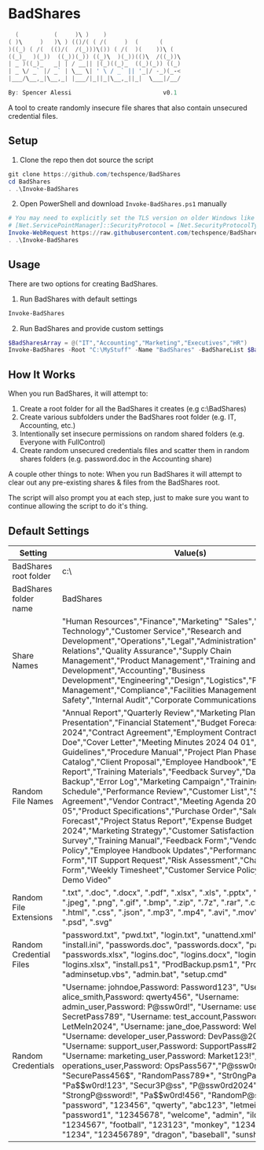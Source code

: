 # BadShares

```PowerShell
  (          (     )\ )    )                      
( )\     )   )\ ) (()/( ( /(     )  (      (      
)((_) ( /(  (()/(  /(_)))\()) ( /(  )(    ))\ (   
((_)_  )(_))  ((_))(_)) ((_)\  )(_))(()\  /((_))\
| _ )((_)_   _| | / __|| |(_)((_)_  ((_)(_)) ((_)
| _ \/ _` |/ _` | \__ \| ' \ / _` || '_|/ -_)(_-<
|___/\__,_|\__,_| |___/|_||_|\__,_||_|  \___|/__/

By: Spencer Alessi                          v0.1 
```
A tool to create randomly insecure file shares that also contain unsecured credential files.

## Setup

1. Clone the repo then dot source the script

```PowerShell
git clone https://github.com/techspence/BadShares
cd BadShares
. .\Invoke-BadShares
```

2. Open PowerShell and download `Invoke-BadShares.ps1` manually

```PowerShell 
# You may need to explicitly set the TLS version on older Windows like Server 2016
# [Net.ServicePointManager]::SecurityProtocol = [Net.SecurityProtocolType]::Tls12
Invoke-WebRequest https://raw.githubusercontent.com/techspence/BadShares/main/Invoke-BadShares.ps1 -OutFile Invoke-BadShares.ps1
. .\Invoke-BadShares
```

## Usage

There are two options for creating BadShares.

1. Run BadShares with default settings

```PowerShell
Invoke-BadShares
```

2. Run BadShares and provide custom settings

```PowerShell
$BadSharesArray = @("IT","Accounting","Marketing","Executives","HR")
Invoke-BadShares -Root "C:\MyStuff" -Name "BadShares" -BadShareList $BadSharesArray
```

## How It Works

When you run BadShares, it will attempt to:

1. Create a root folder for all the BadShares it creates (e.g c:\BadShares)
2. Create various subfolders under the BadShares root folder (e.g. IT, Accounting, etc.)
3. Intentionally set insecure permissions on random shared folders (e.g. Everyone with FullControl)
4. Create random unsecured credentials files and scatter them in random shares folders (e.g. password.doc in the Accounting share)

A couple other things to note: When you run BadShares it will attempt to clear out any pre-existing shares & files from the BadShares root.

The script will also prompt you at each step, just to make sure you want to continue allowing the script to do it's thing.

## Default Settings

|Setting|Value(s)|
|-------|--------|
|BadShares root folder|c:\ |
|BadShares folder name|BadShares|
|Share Names|"Human Resources","Finance","Marketing" "Sales","Information Technology","Customer Service","Research and Development","Operations","Legal","Administration","Public Relations","Quality Assurance","Supply Chain Management","Product Management","Training and Development","Accounting","Business Development","Engineering","Design","Logistics","Purchasing","Risk Management","Compliance","Facilities Management","Health and Safety","Internal Audit","Corporate Communications"|
|Random File Names|"Annual Report","Quarterly Review","Marketing Plan","Sales Presentation","Financial Statement","Budget Forecast","Invoice 2024","Contract Agreement","Employment Contract","Resume John Doe","Cover Letter","Meeting Minutes 2024 04 01","Policy Guidelines","Procedure Manual","Project Plan Phase1","Product Catalog","Client Proposal","Employee Handbook","Expense Report","Training Materials","Feedback Survey","Database Backup","Error Log","Marketing Campaign","Training Schedule","Performance Review","Customer List","Service Level Agreement","Vendor Contract","Meeting Agenda 2024 04 05","Product Specifications","Purchase Order","Sales Forecast","Project Status Report","Expense Budget 2024","Marketing Strategy","Customer Satisfaction Survey","Training Manual","Feedback Form","Vendor List","Security Policy","Employee Handbook Updates","Performance Appraisal Form","IT Support Request","Risk Assessment","Change Request Form","Weekly Timesheet","Customer Service Policy","Product Demo Video"|
|Random File Extensions|".txt", ".doc", ".docx", ".pdf", ".xlsx", ".xls", ".pptx", ".ppt", ".jpg", ".jpeg", ".png", ".gif", ".bmp", ".zip", ".7z", ".rar", ".csv", ".xml", ".html", ".css", ".json", ".mp3", ".mp4", ".avi", ".mov", ".wav", ".tiff", ".psd", ".svg"|
|Random Credential Files|"password.txt", "pwd.txt", "login.txt", "unattend.xml", "web.cofig", "install.ini", "passwords.doc", "passwords.docx", "passwords.xls", "passwords.xlsx", "logins.doc", "logins.docx", "logins.xls", "logins.xlsx", "install.ps1", "ProdBackup.psm1", "ProdBackup.psd1", "adminsetup.vbs", "admin.bat", "setup.cmd"|
|Random Credentials|"Username: johndoe,Password: Password123", "Username: alice_smith,Password: qwerty456", "Username: admin_user,Password: P@ssw0rd!", "Username: user123,Password: SecretPass789", "Username: test_account,Password: LetMeIn2024", "Username: jane_doe,Password: Welcome123", "Username: developer_user,Password: DevPass@2024", "Username: support_user,Password: SupportPass#2024", "Username: marketing_user,Password: Market123!", "Username: operations_user,Password: OpsPass567","P@ssw0rd123!", "SecurePass456$", "RandomPass789*", "Str0ngPassword!", "Pa\$\$w0rd!123", "Secur3P@ss", "P@ssw0rd2024", "StrongP@ssword!", "Pa\$\$w0rd!456", "RandomP@ss789", "password", "123456", "qwerty", "abc123", "letmein", "password1", "12345678", "welcome", "admin", "iloveyou", "1234567", "football", "123123", "monkey", "1234567890", "1234", "123456789", "dragon", "baseball", "sunshine"|
